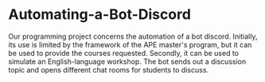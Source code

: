 # Automating-a-Bot-Discord
Our programming project concerns the automation of a bot discord. Initially, its use is limited by the framework of the APE master's program, but it can be used to provide the courses requested. Secondly, it can be used to simulate an English-language workshop. The bot sends out a discussion topic and opens different chat rooms for students to discuss.
